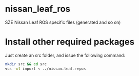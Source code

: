 # nissan_leaf_ros
SZE Nissan Leaf ROS specific files (generated and so on)

# Install other required packages
Just create an src folder, and issue the following command:

```bash
mkdir src && cd src
vcs -w1 import < ../nissan.leaf.repos
```
